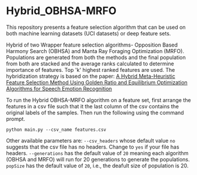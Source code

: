 # Hybrid_OBHSA-MRFO

This repository presents a feature selection algorithm that can be used on both machine learning datasets (UCI datasets) or deep feature sets.

Hybrid of two Wrapper feature selection algorithms- Opposition Based Harmony Search (OBHSA) and Manta Ray Foraging Optimization (MRFO). Populations are generated from both the methods and the final population from both are stacked and the average ranks calculated to determine importance of features. Top 'k' highest ranked features are used. The hybridization strategy is based on the paper: [A Hybrid Meta-Heuristic Feature Selection Method Using Golden Ratio and Equilibrium Optimization Algorithms for Speech Emotion Recognition](https://ieeexplore.ieee.org/abstract/document/9247182)

To run the Hybrid OBHSA-MRFO algorithm on a feature set, first arrange the features in a csv file such that it the last column of the csv contains the original labels of the samples. Then run the following using the command prompt.

`python main.py --csv_name features.csv`

Other available parameters are: `--csv_headers` whose default value `no` suggests that the csv file has no headers. Change to `yes` if your file has headers. `--generations` has the default value of `20` meaning each algorithm (OBHSA and MRFO) will run for 20 generations to generate the populations. `popSize` has the default value of `20`, i.e., the deafult size of population is 20.
